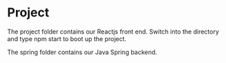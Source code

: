 # Project

The project folder contains our Reactjs front end.
Switch into the directory and type npm start to boot up the project.

The spring folder contains our Java Spring backend.
